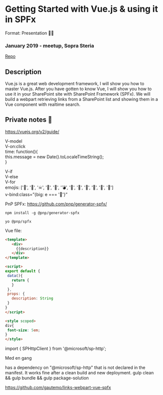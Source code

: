 # Getting Started with Vue.js & using it in SPFx
Format: Presentation 👨‍🏫

### January 2019 - meetup, Sopra Steria
[Repo](https://github.com/gautemo/links-webpart-vue-spfx)

## Description
Vue.js is a great web development framework, I will show you how to master Vue.js. After you have gotten to know Vue, I will show you how to use it in your SharePoint site with SharePoint Framework (SPFx). We will build a webpart retrieving links from a SharePoint list and showing them in a Vue component with realtime search.

## Private notes 🤫
https://vuejs.org/v2/guide/

V-model  
V-on:click  
       time: function(){  
           this.message = new Date().toLocaleTimeString();  
       }  

V-if  
V-else  
V-for  
emojis: ['🤠', '🤯', '☠', '👻', '👺', '💣', '🧚', '🧡', '🐖', '🐗', '🦅', '🍟']  
v-bind:class=”{big: e === '🍟'}”  


PnP SPFx: https://github.com/pnp/generator-spfx/ 

`npm install -g @pnp/generator-spfx`

`yo @pnp/spfx`

Vue file: 
```html
<template>
   <div>
     {{description}}
   </div>
</template>

<script>
export default {
 data(){
   return {
   }
 },
 props: {
   description: String
 }
}
</script>

<style scoped>
div{
 font-size: 5em;
}
</style>
```

import { SPHttpClient } from '@microsoft/sp-http'; 

Med en gang

has a dependency on "@microsoft/sp-http" that is not declared in the manifest.
It works fine after a clean build and new deployment.
gulp clean && gulp bundle && gulp package-solution

https://github.com/gautemo/links-webpart-vue-spfx
